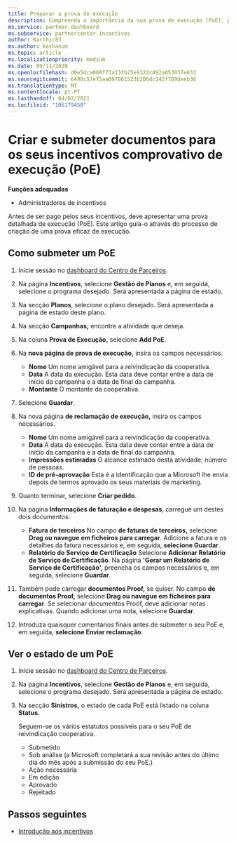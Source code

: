 ```yaml
---
title: Preparar a prova de execução
description: Compreenda a importância da sua prova de execução (PoE), prazos, estado de visualização e diretrizes de submissão.
ms.service: partner-dashboard
ms.subservice: partnercenter-incentives
author: Karthic83
ms.author: kashanum
ms.topic: article
ms.localizationpriority: medium
ms.date: 09/11/2020
ms.openlocfilehash: d0e5dca008f73a13fb25e9322c492a053037e633
ms.sourcegitcommit: 6498c57e75aa097861523b206dc142f789deeb36
ms.translationtype: MT
ms.contentlocale: pt-PT
ms.lasthandoff: 04/02/2021
ms.locfileid: "106179450"
---
```

# <a name="create-and-submit-documents-for-your-incentives-proof-of-execution-poe"></a>Criar e submeter documentos para os seus incentivos comprovativo de execução (PoE)

**Funções adequadas**

- Administradores de incentivos

Antes de ser pago pelos seus incentivos, deve apresentar uma prova detalhada de execução (PoE). Este artigo guia-o através do processo de criação de uma prova eficaz de execução.

## <a name="how-to-submit-a-poe"></a>Como submeter um PoE

1. Inicie sessão no [dashboard do Centro de Parceiros](https://partner.microsoft.com/dashboard/).

2. Na página **Incentivos**, selecione **Gestão de Planos** e, em seguida, selecione o programa desejado. Será apresentada a página de estado.

3. Na secção **Planos**, selecione o plano desejado. Será apresentada a página de estado deste plano.

4. Na secção **Campanhas,** encontre a atividade que deseja.

5. Na coluna **Prova de Execução,** selecione **Add PoE**.

6. Na **nova página de prova de execução,** insira os campos necessários.

   - **Nome**  Um nome amigável para a reivindicação da cooperativa.
   - **Data**  A data da execução. Esta data deve contar entre a data de início da campanha e a data de final da campanha.
   - **Montante**  O montante da cooperativa.

7. Selecione **Guardar**.

8. Na nova página **de reclamação de execução,** insira os campos necessários.

   - **Nome**  Um nome amigável para a reivindicação da cooperativa.
   - **Data**  A data da execução. Esta data deve contar entre a data de início da campanha e a data de final da campanha.
   - **Impressões estimadas**   O alcance estimado desta atividade; número de pessoas.
   - **ID de pré-aprovação**   Esta é a identificação que a Microsoft lhe envia depois de termos aprovado os seus materiais de marketing.

9. Quanto terminar, selecione **Criar pedido**.

10. Na página **Informações de faturação e despesas**, carregue um destes dois documentos:
    - **Fatura de terceiros**  No campo **de faturas de terceiros,** selecione **Drag ou navegue em ficheiros para carregar**. Adicione a fatura e os detalhes da fatura necessários e, em seguida, **selecione Guardar**.
    - **Relatório do Serviço de Certificação**  Selecione **Adicionar Relatório de Serviço de Certificação**. Na página **'Gerar um Relatório de Serviço de Certificação',** preencha os campos necessários e, em seguida, selecione **Guardar**.

11. Também pode carregar **documentos Proof,** se quiser. No campo **de documentos Proof,** selecione **Drag ou navegue em ficheiros para carregar**. Se selecionar documentos Proof, deve adicionar notas explicativas. Quando adicionar uma nota, selecione **Guardar**.

12. Introduza quaisquer comentários finais antes de submeter o seu PoE e, em seguida, **selecione Enviar reclamação**.

## <a name="view-the-status-of-a-poe"></a>Ver o estado de um PoE

1. Inicie sessão no [dashboard do Centro de Parceiros](https://partner.microsoft.com/dashboard/).

2. Na página **Incentivos**, selecione **Gestão de Planos** e, em seguida, selecione o programa desejado. Será apresentada a página de estado.

3. Na secção **Sinistros,** o estado de cada PoE está listado na coluna **Status.**

   Seguem-se os vários estatutos possíveis para o seu PoE de reivindicação cooperativa.

   - Submetido
   - Sob análise (a Microsoft completará a sua revisão antes do último dia do mês após a submissão do seu PoE.)
   - Ação necessária
   - Em edição
   - Aprovado
   - Rejeitado

## <a name="next-steps"></a>Passos seguintes

- [Introdução aos incentivos](incentives-get-started-intro.md)